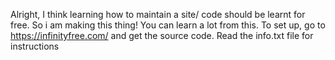 Alright, I think learning how to maintain a site/ code should be learnt for free. So i am making this thing! You can learn a lot from this. To set up, go to https://infinityfree.com/ and get the source code.
Read the info.txt file for instructions
